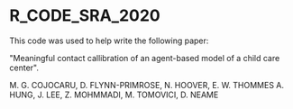 # R_CODE_SRA_2020

This code was used to help write the following paper:

"Meaningful contact callibration of an agent-based model of a child care center".

M. G. COJOCARU, D. FLYNN-PRIMROSE, N. HOOVER, E. W. THOMMES A. HUNG, J. LEE, Z. MOHMMADI, M. TOMOVICI, D. NEAME
